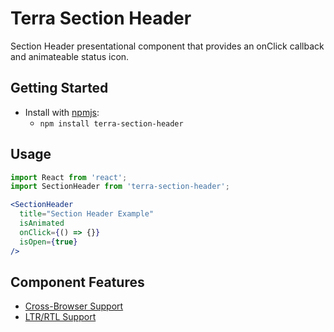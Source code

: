 # Terra Section Header

Section Header presentational component that provides an onClick callback and animateable status icon.

## Getting Started

- Install with [npmjs](https://www.npmjs.com):
  - `npm install terra-section-header`

## Usage

```jsx
import React from 'react';
import SectionHeader from 'terra-section-header';

<SectionHeader
  title="Section Header Example"
  isAnimated
  onClick={() => {}}
  isOpen={true}
/>
```

## Component Features

 * [Cross-Browser Support](https://github.com/cerner/terra-core/wiki/Component-Features#cross-browser-support)
 * [LTR/RTL Support](https://github.com/cerner/terra-core/wiki/Component-Features#ltr--rtl-support)
 
<!-- Uncomment supported features.
 * [Responsive Support](https://github.com/cerner/terra-core/wiki/Component-Features#responsive-support)
 * [Mobile Support](https://github.com/cerner/terra-core/wiki/Component-Features#mobile-support)
 * [Internationalization Support](https://github.com/cerner/terra-core/wiki/Component-Features#internationalization-i18n-support)
 * [Localization Support](https://github.com/cerner/terra-core/wiki/Component-Features#localization-support)
 -->
